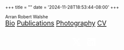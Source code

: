 +++
title = ""
date = '2024-11-28T18:53:44-08:00'
+++

<div class="home-header">
<div class="main-name">
Arran Robert Walshe
</div>

<div style="font-size: 1.3rem;">
<a href="/bio">Bio</a>
<a href="/publications">Publications</a>
<a href="https://www.instagram.com/abobwalshe/?hl=en" target="_blank">Photography</a>
<a href="/docs/cv.pdf" target="_blank">CV</a>
</div>

<div style="margin-top: 2rem; display: flex; align-items: center; justify-content: center;">
<a href="https://x.com/Arranwalshe" target="_blank" style="text-decoration: none; margin-right: 1rem;">
<svg xmlns="http://www.w3.org/2000/svg" width="32" height="32" viewBox="0 0 24 24" fill="white" style="vertical-align: middle;">
<path d="M18.244 2.25h3.308l-7.227 8.26 8.502 11.24H16.17l-5.214-6.817L4.99 21.75H1.68l7.73-8.835L1.254 2.25H8.08l4.713 6.231zm-1.161 17.52h1.833L7.084 4.126H5.117z"/>
</svg>
</a>
<a href="https://www.linkedin.com/in/arran-walshe-388bbb4a/" target="_blank" style="text-decoration: none;">
<svg xmlns="http://www.w3.org/2000/svg" width="32" height="32" viewBox="0 0 24 24" fill="white" style="vertical-align: middle;">
<path d="M20.5 2h-17A1.5 1.5 0 002 3.5v17A1.5 1.5 0 003.5 22h17a1.5 1.5 0 001.5-1.5v-17A1.5 1.5 0 0020.5 2zM8 19H5v-9h3zM6.5 8.25A1.75 1.75 0 118.3 6.5a1.78 1.78 0 01-1.8 1.75zM19 19h-3v-4.74c0-1.42-.6-1.93-1.38-1.93A1.74 1.74 0 0013 14.19a.66.66 0 000 .14V19h-3v-9h2.9v1.3a3.11 3.11 0 012.7-1.4c1.55 0 3.36.86 3.36 3.66z"/>
</svg>
</a>
</div>
</div>
